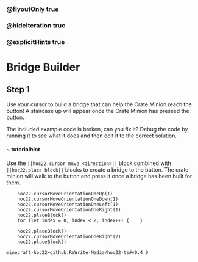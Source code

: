 ### @flyoutOnly true
### @hideIteration true
### @explicitHints true


# Bridge Builder

## Step 1
Use your cursor to build a bridge that can help the Crate Minion reach the button! A staircase up will appear once the Crate Minion has pressed the button.

The included example code is broken, can you fix it? Debug the code by running it to see what it does and then edit it to the correct solution.

#### ~ tutorialhint 
Use the ``||hoc22.cursor move <direction>||`` block combined with ``||hoc22.place block||`` blocks to create a bridge to the button. The crate minion will walk to the button and press it once a bridge has been built for them.



```ghost
    hoc22.cursorMoveOrientationOneUp(1)
    hoc22.cursorMoveOrientationOneDown(1)
    hoc22.cursorMoveOrientationOneLeft(1)
    hoc22.cursorMoveOrientationOneRight(1)
    hoc22.placeBlock()
    for (let index = 0; index < 2; index++) {    }
```
```template
    hoc22.placeBlock()
    hoc22.cursorMoveOrientationOneRight(2)  
    hoc22.placeBlock() 
```
```package
minecraft-hoc22=github:ReWrite-Media/hoc22-ts#v0.4.0
```